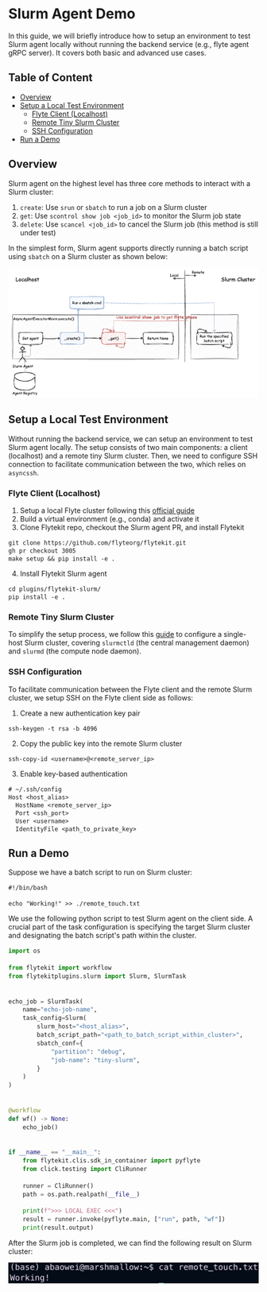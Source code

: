 # Slurm Agent Demo

In this guide, we will briefly introduce how to setup an environment to test Slurm agent locally without running the backend service (e.g., flyte agent gRPC server). It covers both basic and advanced use cases.

## Table of Content
* [Overview](https://github.com/JiangJiaWei1103/flytekit/blob/slurm-agent-dev/plugins/flytekit-slurm/demo.md#overview)
* [Setup a Local Test Environment](https://github.com/JiangJiaWei1103/flytekit/blob/slurm-agent-dev/plugins/flytekit-slurm/demo.md#setup-a-local-test-environment)
    * [Flyte Client (Localhost)](https://github.com/JiangJiaWei1103/flytekit/blob/slurm-agent-dev/plugins/flytekit-slurm/demo.md#flyte-client-localhost)
    * [Remote Tiny Slurm Cluster](https://github.com/JiangJiaWei1103/flytekit/blob/slurm-agent-dev/plugins/flytekit-slurm/demo.md#remote-tiny-slurm-cluster)
    * [SSH Configuration](https://github.com/JiangJiaWei1103/flytekit/blob/slurm-agent-dev/plugins/flytekit-slurm/demo.md#ssh-configuration)
* [Run a Demo](https://github.com/JiangJiaWei1103/flytekit/blob/slurm-agent-dev/plugins/flytekit-slurm/demo.md#run-a-demo)

## Overview
Slurm agent on the highest level has three core methods to interact with a Slurm cluster:
1. `create`: Use `srun` or `sbatch` to run a job on a Slurm cluster
2. `get`: Use `scontrol show job <job_id>` to monitor the Slurm job state
3. `delete`: Use `scancel <job_id>` to cancel the Slurm job (this method is still under test)

In the simplest form, Slurm agent supports directly running a batch script using `sbatch` on a Slurm cluster as shown below:

![](https://github.com/JiangJiaWei1103/flytekit/blob/slurm-agent-dev/plugins/flytekit-slurm/assets/basic_arch.png)

## Setup a Local Test Environment
Without running the backend service, we can setup an environment to test Slurm agent locally. The setup consists of two main components: a client (localhost) and a remote tiny Slurm cluster. Then, we need to configure SSH connection to facilitate communication between the two, which relies on `asyncssh`.

### Flyte Client (Localhost)
1. Setup a local Flyte cluster following this [official guide](https://docs.flyte.org/en/latest/community/contribute/contribute_code.html#how-to-setup-dev-environment-for-flytekit)
2. Build a virtual environment (e.g., conda) and activate it
3. Clone Flytekit repo, checkout the Slurm agent PR, and install Flytekit
```
git clone https://github.com/flyteorg/flytekit.git
gh pr checkout 3005
make setup && pip install -e .
```
4. Install Flytekit Slurm agent
```
cd plugins/flytekit-slurm/
pip install -e .
```

### Remote Tiny Slurm Cluster
To simplify the setup process, we follow this [guide](https://github.com/JiangJiaWei1103/Slurm-101) to configure a single-host Slurm cluster, covering `slurmctld` (the central management daemon) and `slurmd` (the compute node daemon).

### SSH Configuration
To facilitate communication between the Flyte client and the remote Slurm cluster, we setup SSH on the Flyte client side as follows:
1. Create a new authentication key pair
```
ssh-keygen -t rsa -b 4096
```
2. Copy the public key into the remote Slurm cluster
```
ssh-copy-id <username>@<remote_server_ip>
```
3. Enable key-based authentication
```
# ~/.ssh/config
Host <host_alias>
  HostName <remote_server_ip>
  Port <ssh_port>
  User <username>
  IdentityFile <path_to_private_key>
```

## Run a Demo
Suppose we have a batch script to run on Slurm cluster:
```
#!/bin/bash

echo "Working!" >> ./remote_touch.txt
```

We use the following python script to test Slurm agent on the client side. A crucial part of the task configuration is specifying the target Slurm cluster and designating the batch script's path within the cluster.

```python
import os

from flytekit import workflow
from flytekitplugins.slurm import Slurm, SlurmTask


echo_job = SlurmTask(
    name="echo-job-name",
    task_config=Slurm(
        slurm_host="<host_alias>",
        batch_script_path="<path_to_batch_script_within_cluster>",
        sbatch_conf={
            "partition": "debug",
            "job-name": "tiny-slurm",
        }
    )
)


@workflow
def wf() -> None:
    echo_job()


if __name__ == "__main__":
    from flytekit.clis.sdk_in_container import pyflyte
    from click.testing import CliRunner

    runner = CliRunner()
    path = os.path.realpath(__file__)

    print(f">>> LOCAL EXEC <<<")
    result = runner.invoke(pyflyte.main, ["run", path, "wf"])
    print(result.output)
```

After the Slurm job is completed, we can find the following result on Slurm cluster:

![](https://github.com/JiangJiaWei1103/flytekit/blob/slurm-agent-dev/plugins/flytekit-slurm/assets/slurm_basic_result.png)
